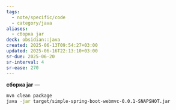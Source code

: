 ```yaml
---
tags:
  - note/specific/code
  - category/java
aliases:
  - сборка jar
deck: obsidian::java
created: 2025-06-13T09:54:27+03:00
updated: 2025-06-16T22:13:10+03:00
sr-due: 2025-06-20
sr-interval: 4
sr-ease: 270
---
```


**сборка jar**
—
```bash
mvn clean package
java -jar target/simple-spring-boot-webmvc-0.0.1-SNAPSHOT.jar
```
